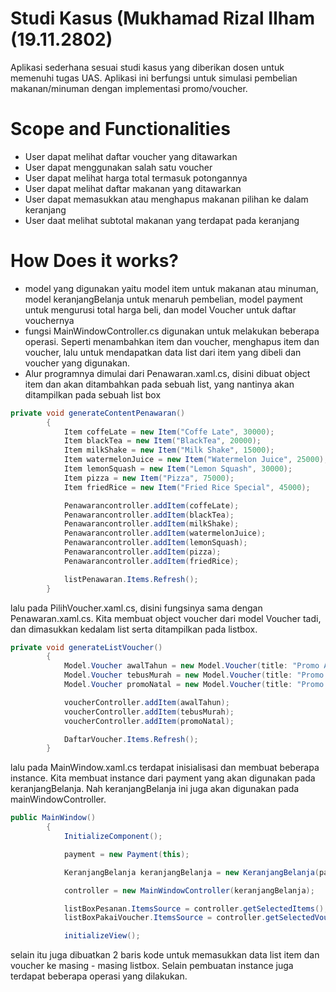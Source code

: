 ﻿# Studi Kasus (Mukhamad Rizal Ilham (19.11.2802)
Aplikasi sederhana sesuai studi kasus yang diberikan dosen untuk memenuhi tugas UAS. Aplikasi ini berfungsi untuk simulasi pembelian makanan/minuman dengan implementasi promo/voucher.


# Scope and Functionalities
- User dapat melihat daftar voucher yang ditawarkan
- User dapat menggunakan salah satu voucher
- User dapat melihat harga total termasuk potongannya
- User dapat melihat daftar makanan yang ditawarkan
- User dapat memasukkan atau menghapus makanan pilihan ke dalam keranjang
- User daat melihat subtotal makanan yang terdapat pada keranjang

# How Does it works?
- model yang digunakan yaitu model item untuk makanan atau minuman, model keranjangBelanja untuk menaruh pembelian, model payment untuk mengurusi total harga beli, dan model Voucher untuk daftar vouchernya
- fungsi MainWindowController.cs digunakan untuk melakukan beberapa operasi. Seperti menambahkan item dan voucher, menghapus item dan voucher, lalu untuk mendapatkan data list dari item yang dibeli dan voucher yang digunakan.
- Alur programnya dimulai dari Penawaran.xaml.cs, disini dibuat object item dan akan ditambahkan pada sebuah list, yang nantinya akan ditampilkan pada sebuah list box

``` java
private void generateContentPenawaran()
        {
            Item coffeLate = new Item("Coffe Late", 30000);
            Item blackTea = new Item("BlackTea", 20000);
            Item milkShake = new Item("Milk Shake", 15000);
            Item watermelonJuice = new Item("Watermelon Juice", 25000);
            Item lemonSquash = new Item("Lemon Squash", 30000);
            Item pizza = new Item("Pizza", 75000);
            Item friedRice = new Item("Fried Rice Special", 45000);

            Penawarancontroller.addItem(coffeLate);
            Penawarancontroller.addItem(blackTea);
            Penawarancontroller.addItem(milkShake);
            Penawarancontroller.addItem(watermelonJuice);
            Penawarancontroller.addItem(lemonSquash);
            Penawarancontroller.addItem(pizza);
            Penawarancontroller.addItem(friedRice);

            listPenawaran.Items.Refresh();
        }
```
lalu pada PilihVoucher.xaml.cs, disini fungsinya sama dengan Penawaran.xaml.cs. Kita membuat object voucher dari model Voucher tadi, dan dimasukkan kedalam list serta ditampilkan pada listbox.

``` java
private void generateListVoucher()
        {
            Model.Voucher awalTahun = new Model.Voucher(title: "Promo Awal Tahun Diskon 25%", discInPercent: 25);
            Model.Voucher tebusMurah = new Model.Voucher(title: "Promo Tebus Murah Diskon 30% atau max. 30.000", discInPercent: 30);
            Model.Voucher promoNatal = new Model.Voucher(title: "Promo Natal Potongan 10000", disc: 10000);

            voucherController.addItem(awalTahun);
            voucherController.addItem(tebusMurah);
            voucherController.addItem(promoNatal);

            DaftarVoucher.Items.Refresh();
        }
```
lalu pada MainWindow.xaml.cs terdapat inisialisasi dan membuat beberapa instance. Kita membuat instance dari payment yang akan digunakan pada keranjangBelanja. Nah keranjangBelanja ini juga akan digunakan pada mainWindowController.

``` java
public MainWindow()
        {
            InitializeComponent();

            payment = new Payment(this);

            KeranjangBelanja keranjangBelanja = new KeranjangBelanja(payment, this);

            controller = new MainWindowController(keranjangBelanja);

            listBoxPesanan.ItemsSource = controller.getSelectedItems();
            listBoxPakaiVoucher.ItemsSource = controller.getSelectedVouchers();

            initializeView();
```

selain itu juga dibuatkan 2 baris kode untuk memasukkan data list item dan voucher ke masing - masing listbox. Selain pembuatan instance juga terdapat beberapa operasi yang dilakukan.